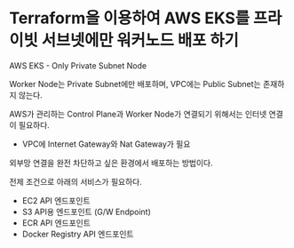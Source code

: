 # Terraform을 이용하여 AWS EKS를 프라이빗 서브넷에만 워커노드 배포 하기
AWS EKS - Only Private Subnet Node

Worker Node는 Private Subnet에만 배포하며, VPC에는 Public Subnet는 존재하지 않는다.

AWS가 관리하는 Control Plane과 Worker Node가 연결되기 위해서는 인터넷 연결이 필요하다. 
 - VPC에 Internet Gateway와 Nat Gateway가 필요

외부망 연결을 완전 차단하고 싶은 환경에서 배포하는 방법이다.

전제 조건으로 아래의 서비스가 필요하다.
 - EC2 API 엔드포인트
 - S3 API용 엔드포인트 (G/W Endpoint)
 - ECR API 엔드포인트
 - Docker Registry API 엔드포인트
